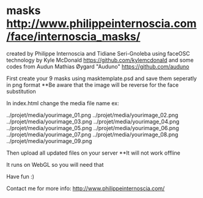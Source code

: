 masks
http://www.philippeinternoscia.com/face/internoscia_masks/
=====
created by Philippe Internoscia and Tidiane Seri-Gnoleba
using faceOSC technology by Kyle McDonald https://github.com/kylemcdonald
and some codes from Audun Mathias Øygard "Auduno" https://github.com/auduno



First create your 9 masks using masktemplate.psd and save them seperatly in png format
**Be aware that the image will be reverse for the face substitution

In index.html change the media file name
ex:



../projet/media/yourimage_01.png
../projet/media/yourimage_02.png
../projet/media/yourimage_03.png
../projet/media/yourimage_04.png
../projet/media/yourimage_05.png
../projet/media/yourimage_06.png
../projet/media/yourimage_07.png
../projet/media/yourimage_08.png
../projet/media/yourimage_09.png
		


Then upload all updated files on your server 
**It will not work offline

It runs on WebGL so you will need that

Have fun :)


Contact me for more info: http://www.philippeinternoscia.com/
